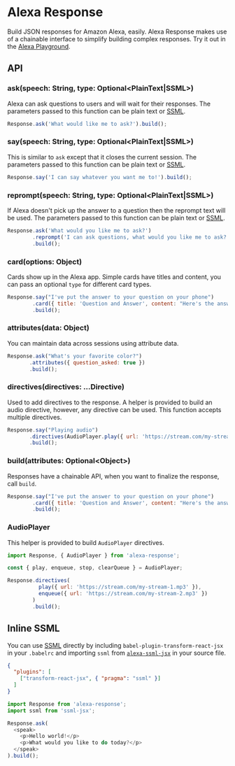# Alexa Response

Build JSON responses for Amazon Alexa, easily. Alexa Response makes use of a
chainable interface to simplify building complex responses. Try it out in the
[Alexa Playground](http://cameronhunter.github.io/alexa-playground/).

## API

### ask(speech: String, type: Optional\<PlainText|SSML\>)

Alexa can ask questions to users and will wait for their responses. The
parameters passed to this function can be plain text or [SSML](https://developer.amazon.com/public/solutions/alexa/alexa-skills-kit/docs/speech-synthesis-markup-language-ssml-reference).

```javascript
Response.ask('What would like me to ask?').build();
```

### say(speech: String, type: Optional\<PlainText|SSML\>)

This is similar to `ask` except that it closes the current session. The
parameters passed to this function can be plain text or [SSML](https://developer.amazon.com/public/solutions/alexa/alexa-skills-kit/docs/speech-synthesis-markup-language-ssml-reference).

```javascript
Response.say('I can say whatever you want me to!').build();
```

### reprompt(speech: String, type: Optional\<PlainText|SSML\>)

If Alexa doesn't pick up the answer to a question then the reprompt text will be
used. The parameters passed to this function can be plain text or [SSML](https://developer.amazon.com/public/solutions/alexa/alexa-skills-kit/docs/speech-synthesis-markup-language-ssml-reference).

```javascript
Response.ask('What would you like me to ask?')
        .reprompt('I can ask questions, what would you like me to ask?')
        .build();
```

### card(options: Object)

Cards show up in the Alexa app. Simple cards have titles and content, you can
pass an optional `type` for different card types.

```javascript
Response.say("I've put the answer to your question on your phone")
        .card({ title: 'Question and Answer', content: "Here's the answer to your question" })
        .build();
```

### attributes(data: Object)

You can maintain data across sessions using attribute data.

```javascript
Response.ask("What's your favorite color?")
       .attributes({ question_asked: true })
       .build();
```

### directives(directives: ...Directive)

Used to add directives to the response. A helper is provided to build an audio
directive, however, any directive can be used. This function accepts multiple
directives.

```javascript
Response.say("Playing audio")
       .directives(AudioPlayer.play({ url: 'https://stream.com/my-stream.mp3' }))
       .build();
```

### build(attributes: Optional\<Object\>)

Responses have a chainable API, when you want to finalize the response, call
`build`.

```javascript
Response.say("I've put the answer to your question on your phone")
        .card({ title: 'Question and Answer', content: "Here's the answer to your question" })
        .build();
```

### AudioPlayer

This helper is provided to build `AudioPlayer` directives.

```javascript
import Response, { AudioPlayer } from 'alexa-response';

const { play, enqueue, stop, clearQueue } = AudioPlayer;

Response.directives(
          play({ url: 'https://stream.com/my-stream-1.mp3' }),
          enqueue({ url: 'https://stream.com/my-stream-2.mp3' })
        )
        .build();
```

## Inline SSML

You can use [SSML](https://developer.amazon.com/public/solutions/alexa/alexa-skills-kit/docs/speech-synthesis-markup-language-ssml-reference)
directly by including `babel-plugin-transform-react-jsx` in your `.babelrc` and
importing `ssml` from [`alexa-ssml-jsx`](https://github.com/cameronhunter/alexa) in your source file.

```json
{
  "plugins": [
    ["transform-react-jsx", { "pragma": "ssml" }]
  ]
}
```

```javascript
import Response from 'alexa-response';
import ssml from 'ssml-jsx';

Response.ask(
  <speak>
    <p>Hello world!</p>
    <p>What would you like to do today?</p>
  </speak>
).build();
```
